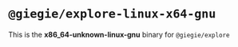 # `@giegie/explore-linux-x64-gnu`

This is the **x86_64-unknown-linux-gnu** binary for `@giegie/explore`
